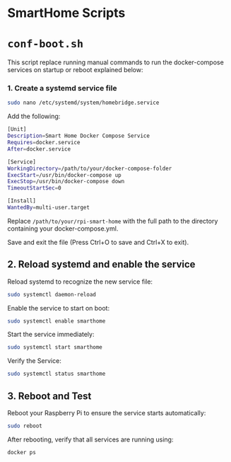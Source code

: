 # SmartHome Scripts

# `conf-boot.sh`

This script replace running manual commands to run the docker-compose services on startup or reboot explained below:

### 1. Create a systemd service file

```sh
sudo nano /etc/systemd/system/homebridge.service
```

Add the following:

```sh
[Unit]
Description=Smart Home Docker Compose Service
Requires=docker.service
After=docker.service

[Service]
WorkingDirectory=/path/to/your/docker-compose-folder
ExecStart=/usr/bin/docker-compose up
ExecStop=/usr/bin/docker-compose down
TimeoutStartSec=0

[Install]
WantedBy=multi-user.target
```

Replace `/path/to/your/rpi-smart-home` with the full path to the directory containing your docker-compose.yml.

Save and exit the file (Press Ctrl+O to save and Ctrl+X to exit).

## 2. Reload systemd and enable the service

Reload systemd to recognize the new service file:

```sh
sudo systemctl daemon-reload
```

Enable the service to start on boot:

```sh
sudo systemctl enable smarthome
```

Start the service immediately:

```sh
sudo systemctl start smarthome
```

Verify the Service:

```sh
sudo systemctl status smarthome
```

## 3. Reboot and Test

Reboot your Raspberry Pi to ensure the service starts automatically:

```sh
sudo reboot
```

After rebooting, verify that all services are running using:

```sh
docker ps
```
